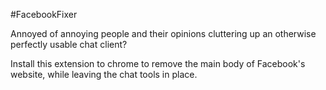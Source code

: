 #FacebookFixer

Annoyed of annoying people and their opinions cluttering up an otherwise perfectly usable chat client?

Install this extension to chrome to remove the main body of Facebook's website, while leaving the chat tools in place.